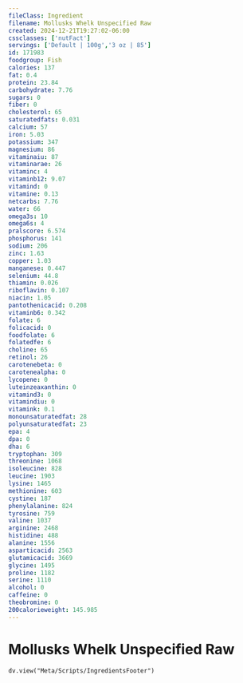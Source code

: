 ```yaml
---
fileClass: Ingredient
filename: Mollusks Whelk Unspecified Raw
created: 2024-12-21T19:27:02-06:00
cssclasses: ['nutFact']
servings: ['Default | 100g','3 oz | 85']
id: 171983
foodgroup: Fish
calories: 137
fat: 0.4
protein: 23.84
carbohydrate: 7.76
sugars: 0
fiber: 0
cholesterol: 65
saturatedfats: 0.031
calcium: 57
iron: 5.03
potassium: 347
magnesium: 86
vitaminaiu: 87
vitaminarae: 26
vitaminc: 4
vitaminb12: 9.07
vitamind: 0
vitamine: 0.13
netcarbs: 7.76
water: 66
omega3s: 10
omega6s: 4
pralscore: 6.574
phosphorus: 141
sodium: 206
zinc: 1.63
copper: 1.03
manganese: 0.447
selenium: 44.8
thiamin: 0.026
riboflavin: 0.107
niacin: 1.05
pantothenicacid: 0.208
vitaminb6: 0.342
folate: 6
folicacid: 0
foodfolate: 6
folatedfe: 6
choline: 65
retinol: 26
carotenebeta: 0
carotenealpha: 0
lycopene: 0
luteinzeaxanthin: 0
vitamind3: 0
vitamindiu: 0
vitamink: 0.1
monounsaturatedfat: 28
polyunsaturatedfat: 23
epa: 4
dpa: 0
dha: 6
tryptophan: 309
threonine: 1068
isoleucine: 828
leucine: 1903
lysine: 1465
methionine: 603
cystine: 187
phenylalanine: 824
tyrosine: 759
valine: 1037
arginine: 2468
histidine: 488
alanine: 1556
asparticacid: 2563
glutamicacid: 3669
glycine: 1495
proline: 1182
serine: 1110
alcohol: 0
caffeine: 0
theobromine: 0
200calorieweight: 145.985
---
```


# Mollusks Whelk Unspecified Raw

```dataviewjs
dv.view("Meta/Scripts/IngredientsFooter")
```
